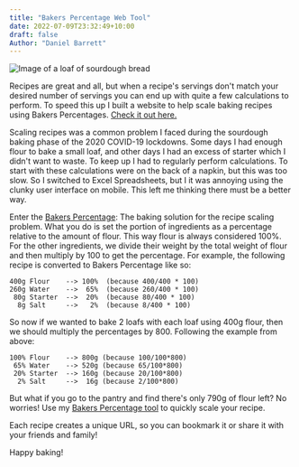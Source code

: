 ```yaml
---
title: "Bakers Percentage Web Tool"
date: 2022-07-09T23:32:49+10:00
draft: false
Author: "Daniel Barrett"
---
```


![Image of a loaf of sourdough bread](/images/scale-bread-recipes.jpg)

Recipes are great and all, but when a recipe's servings don't match your desired number of servings you can end up with quite a few calculations to perform. To speed this up I built a website to help scale baking recipes using Bakers Percentages. [Check it out here.](https://bread.chainring.xyz)

Scaling recipes was a common problem I faced during the sourdough baking phase of the 2020 COVID-19 lockdowns. Some days I had enough flour to bake a small loaf, and other days I had an excess of starter which I didn't want to waste. To keep up I had to regularly perform calculations. To start with these calculations were on the back of a napkin, but this was too slow. So I switched to Excel Spreadsheets, but I it was annoying using the clunky user interface on mobile. This left me thinking there must be a better way.

Enter the [Bakers Percentage](https://bread.chainring.xyz): The baking solution for the recipe scaling problem. What you do is set the portion of ingredients as a percentage relative to the amount of flour. This way flour is always considered 100%. For the other ingredients, we divide their weight by the total weight of flour and then multiply by 100 to get the percentage. For example, the following recipe is converted to Bakers Percentage like so:

```
400g Flour    --> 100%  (because 400/400 * 100)
260g Water    -->  65%  (because 260/400 * 100)
 80g Starter  -->  20%  (because 80/400 * 100)
  8g Salt     -->   2%  (because 8/400 * 100)
```

So now if we wanted to bake 2 loafs with each loaf using 400g flour, then we should multiply the percentages by 800. Following the example from above:

```
100% Flour    --> 800g (because 100/100*800)
 65% Water    --> 520g (because 65/100*800)
 20% Starter  --> 160g (because 20/100*800)
  2% Salt     -->  16g (because 2/100*800)
```

But what if you go to the pantry and find there's only 790g of flour left? No worries! Use my [Bakers Percentage tool](https://bread.chainring.xyz) to quickly scale your recipe.

Each recipe creates a unique URL, so you can bookmark it or share it with your friends and family!

Happy baking!

